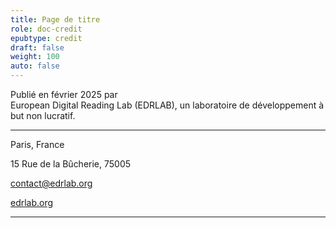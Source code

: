 ```yaml
---
title: Page de titre
role: doc-credit
epubtype: credit
draft: false
weight: 100
auto: false
---
```




<p class="title colbreak">
Publié en février 2025 par <br/> European Digital Reading Lab (EDRLAB), un laboratoire de développement à but non lucratif.
</p>

---

<p class="title">
Paris, France
</p>

<p class="title">
15 Rue de la Bûcherie, 75005 
</p>

<p class="title">

[contact@edrlab.org](mailto:contact@edrlab.org)

</p>
<p class="title">

[edrlab.org](https://www.edrlab.org/)

</p>


---